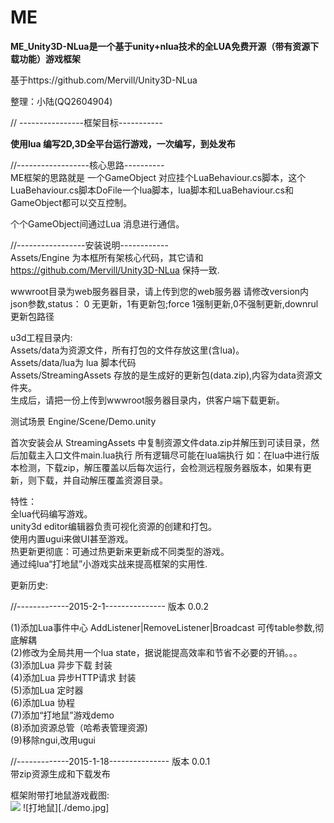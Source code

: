 # ME

<b>ME_Unity3D-NLua是一个基于unity+nlua技术的全LUA免费开源（带有资源下载功能）游戏框架</b><br>

基于https://github.com/Mervill/Unity3D-NLua<br>

整理：小陆(QQ2604904)<br>

// ----------------框架目标-----------<br>

<b>使用lua 编写2D,3D全平台运行游戏，一次编写，到处发布</b><br>

//------------------核心思路----------<br>
ME框架的思路就是 一个GameObject 对应挂个LuaBehaviour.cs脚本，这个LuaBehaviour.cs脚本DoFile一个lua脚本，lua脚本和LuaBehaviour.cs和GameObject都可以交互控制。<br>

个个GameObject间通过Lua 消息进行通信。<br>


//-----------------安装说明------------<br>
Assets/Engine 为本框所有架核心代码，其它请和 https://github.com/Mervill/Unity3D-NLua 保持一致.<br>

wwwroot目录为web服务器目录，请上传到您的web服务器 请修改version内json参数,status： 0 无更新，1有更新包;force 1强制更新,0不强制更新,downrul 更新包路径<br>

u3d工程目录内:<br>
Assets/data为资源文件，所有打包的文件存放这里(含lua)。 <br>
Assets/data/lua为 lua 脚本代码<br>
Assets/StreamingAssets 存放的是生成好的更新包(data.zip),内容为data资源文件夹。<br>
生成后，请把一份上传到wwwroot服务器目录内，供客户端下载更新。<br>

测试场景 Engine/Scene/Demo.unity<br>

首次安装会从 StreamingAssets 中复制资源文件data.zip并解压到可读目录，然后加载主入口文件main.lua执行 所有逻辑尽可能在lua端执行 如：在lua中进行版本检测，下载zip，解压覆盖以后每次运行，会检测远程服务器版本，如果有更新，则下载，并自动解压覆盖资源目录。<br>


特性：<br>
全lua代码编写游戏。<br>
unity3d editor编辑器负责可视化资源的创建和打包。<br>
使用内置ugui来做UI甚至游戏。<br>
热更新更彻底：可通过热更新来更新成不同类型的游戏。<br>
通过纯lua“打地鼠”小游戏实战来提高框架的实用性.<br>

更新历史:<br>

//-------------2015-2-1--------------- 版本 0.0.2<br>

(1)添加Lua事件中心 AddListener|RemoveListener|Broadcast 可传table参数,彻底解耦 <br>
(2)修改为全局共用一个lua state，据说能提高效率和节省不必要的开销。。。 <br>
(3)添加Lua 异步下载 封装 <br>
(4)添加Lua 异步HTTP请求 封装<br>
(5)添加Lua 定时器<br>
(6)添加Lua 协程<br>
(7)添加“打地鼠”游戏demo<br>
(8)添加资源总管（哈希表管理资源)<br>
(9)移除ngui,改用ugui<br>

//-------------2015-1-18--------------- 版本 0.0.1<br>
带zip资源生成和下载发布<br>

框架附带打地鼠游戏截图:<br>
![](img_url)
![打地鼠][./demo.jpg]
